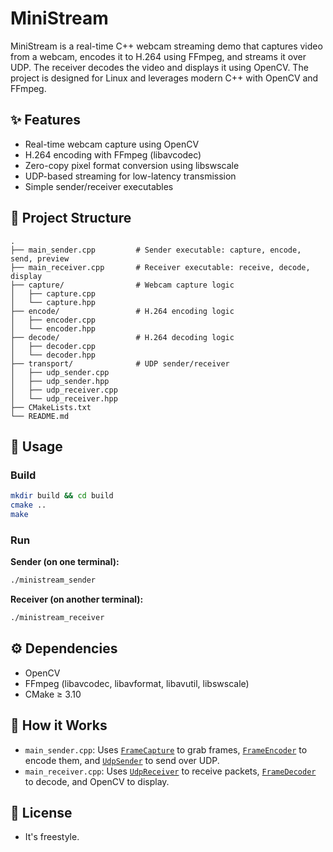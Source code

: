 # MiniStream

MiniStream is a real-time C++ webcam streaming demo that captures video from a webcam, encodes it to H.264 using FFmpeg, and streams it over UDP. The receiver decodes the video and displays it using OpenCV. The project is designed for Linux and leverages modern C++ with OpenCV and FFmpeg.

## ✨ Features

- Real-time webcam capture using OpenCV
- H.264 encoding with FFmpeg (libavcodec)
- Zero-copy pixel format conversion using libswscale
- UDP-based streaming for low-latency transmission
- Simple sender/receiver executables

## 📂 Project Structure

```
.
├── main_sender.cpp         # Sender executable: capture, encode, send, preview
├── main_receiver.cpp       # Receiver executable: receive, decode, display
├── capture/                # Webcam capture logic
│   ├── capture.cpp
│   └── capture.hpp
├── encode/                 # H.264 encoding logic
│   ├── encoder.cpp
│   └── encoder.hpp
├── decode/                 # H.264 decoding logic
│   ├── decoder.cpp
│   └── decoder.hpp
├── transport/              # UDP sender/receiver
│   ├── udp_sender.cpp
│   ├── udp_sender.hpp
│   ├── udp_receiver.cpp
│   └── udp_receiver.hpp
├── CMakeLists.txt
└── README.md
```

## 🏁 Usage

### Build

```bash
mkdir build && cd build
cmake ..
make
```

### Run

**Sender (on one terminal):**
```bash
./ministream_sender
```

**Receiver (on another terminal):**
```bash
./ministream_receiver
```

## ⚙️ Dependencies

- OpenCV
- FFmpeg (libavcodec, libavformat, libavutil, libswscale)
- CMake ≥ 3.10

## 🚀 How it Works

- `main_sender.cpp`: Uses [`FrameCapture`](capture/capture.hpp) to grab frames, [`FrameEncoder`](encode/encoder.hpp) to encode them, and [`UdpSender`](transport/udp_sender.hpp) to send over UDP.
- `main_receiver.cpp`: Uses [`UdpReceiver`](transport/udp_receiver.hpp) to receive packets, [`FrameDecoder`](decode/decoder.hpp) to decode, and OpenCV to display.

## 📄 License

- It's freestyle.